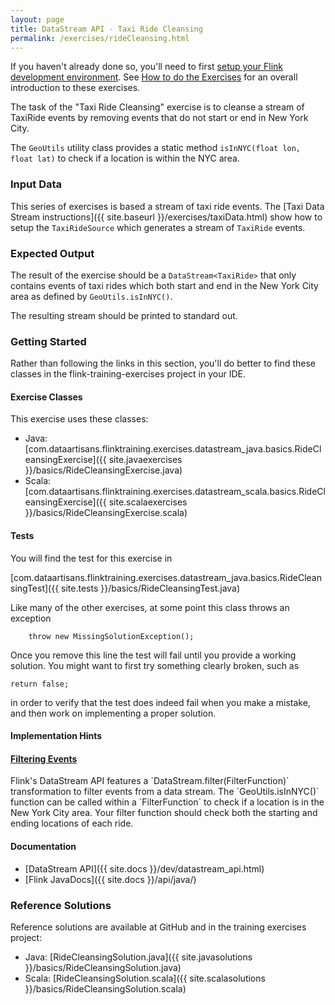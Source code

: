 ```yaml
---
layout: page
title: DataStream API - Taxi Ride Cleansing
permalink: /exercises/rideCleansing.html
---
```


If you haven't already done so, you'll need to first [setup your Flink development environment]({{site.baseurl}}/devEnvSetup.html). See [How to do the Exercises]({{site.baseurl}}/howto-exercises.html) for an overall introduction to these exercises.

The task of the "Taxi Ride Cleansing" exercise is to cleanse a stream of TaxiRide events by removing events that do not start or end in New York City.

The `GeoUtils` utility class provides a static method `isInNYC(float lon, float lat)` to check if a location is within the NYC area.

### Input Data

This series of exercises is based a stream of taxi ride events. The [Taxi Data Stream instructions]({{ site.baseurl }}/exercises/taxiData.html) show how to setup the `TaxiRideSource` which generates a stream of `TaxiRide` events.

### Expected Output

The result of the exercise should be a `DataStream<TaxiRide>` that only contains events of taxi rides which both start and end in the New York City area as defined by `GeoUtils.isInNYC()`.

The resulting stream should be printed to standard out.

### Getting Started

<div class="alert alert-info">
<p>
Rather than following the links in this section, you'll do better to find these classes in the flink-training-exercises project in your IDE.
</p>
</div>

#### Exercise Classes

This exercise uses these classes:

- Java: [com.dataartisans.flinktraining.exercises.datastream_java.basics.RideCleansingExercise]({{ site.javaexercises }}/basics/RideCleansingExercise.java)
- Scala: [com.dataartisans.flinktraining.exercises.datastream_scala.basics.RideCleansingExercise]({{ site.scalaexercises }}/basics/RideCleansingExercise.scala)

#### Tests

You will find the test for this exercise in

[com.dataartisans.flinktraining.exercises.datastream_java.basics.RideCleansingTest]({{ site.tests }}/basics/RideCleansingTest.java)

Like many of the other exercises, at some point this class throws an exception

        throw new MissingSolutionException();

Once you remove this line the test will fail until you provide a working solution. You might want to first try something clearly broken, such as

    return false;

in order to verify that the test does indeed fail when you make a mistake, and then work on implementing a proper solution.

#### Implementation Hints

<div class="panel-group" id="accordion" role="tablist" aria-multiselectable="true">
  <div class="panel panel-default">
    <div class="panel-heading" role="tab" id="headingThree">
      <h4 class="panel-title">
        <a class="collapsed" role="button" data-toggle="collapse" data-parent="#accordion" href="#collapseThree" aria-expanded="false" aria-controls="collapseThree">
Filtering Events
        </a>
      </h4>
    </div>
    <div id="collapseThree" class="panel-collapse collapse" role="tabpanel" aria-labelledby="headingThree">
      <div class="panel-body" markdown="span">
Flink's DataStream API features a `DataStream.filter(FilterFunction)` transformation to filter events from a data stream. The `GeoUtils.isInNYC()` function can be called within a `FilterFunction` to check if a location is in the New York City area. Your filter function should check both the starting and ending locations of each ride.
      </div>
    </div>
  </div>
</div>

#### Documentation

- [DataStream API]({{ site.docs }}/dev/datastream_api.html)
- [Flink JavaDocs]({{ site.docs }}/api/java/)

### Reference Solutions

Reference solutions are available at GitHub and in the training exercises project:

- Java: [RideCleansingSolution.java]({{ site.javasolutions }}/basics/RideCleansingSolution.java)
- Scala: [RideCleansingSolution.scala]({{ site.scalasolutions }}/basics/RideCleansingSolution.scala)
